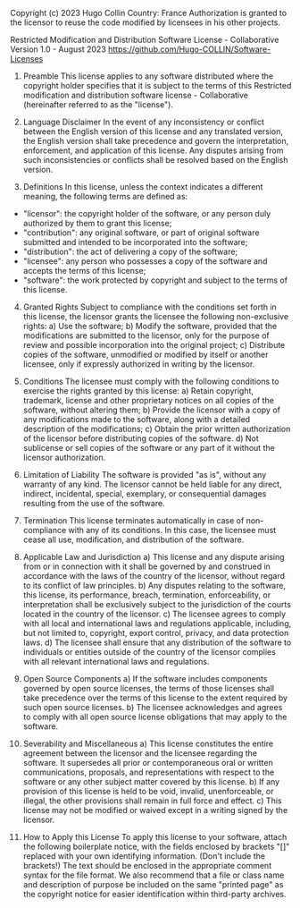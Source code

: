 Copyright (c) 2023 Hugo Collin
Country: France
Authorization is granted to the licensor to reuse the code modified by licensees in his other projects.

Restricted Modification and Distribution Software License - Collaborative
Version 1.0 - August 2023
https://github.com/Hugo-COLLIN/Software-Licenses

1. Preamble
This license applies to any software distributed where the copyright holder specifies that it is subject to the terms of this Restricted modification and distribution software license - Collaborative (hereinafter referred to as the "license").

2. Language Disclaimer
In the event of any inconsistency or conflict between the English version of this license and any translated version, the English version shall take precedence and govern the interpretation, enforcement, and application of this license. Any disputes arising from such inconsistencies or conflicts shall be resolved based on the English version.

3. Definitions
In this license, unless the context indicates a different meaning, the following terms are defined as:
- "licensor": the copyright holder of the software, or any person duly authorized by them to grant this license;
- "contribution": any original software, or part of original software submitted and intended to be incorporated into the software;
- "distribution": the act of delivering a copy of the software;
- "licensee": any person who possesses a copy of the software and accepts the terms of this license;
- "software": the work protected by copyright and subject to the terms of this license.

4. Granted Rights
Subject to compliance with the conditions set forth in this license, the licensor grants the licensee the following non-exclusive rights:
a) Use the software;
b) Modify the software, provided that the modifications are submitted to the licensor, only for the purpose of review and possible incorporation into the original project;
c) Distribute copies of the software, unmodified or modified by itself or another licensee, only if expressly authorized in writing by the licensor.

5. Conditions
The licensee must comply with the following conditions to exercise the rights granted by this license:
a) Retain copyright, trademark, license and other proprietary notices on all copies of the software, without altering them;
b) Provide the licensor with a copy of any modifications made to the software, along with a detailed description of the modifications;
c) Obtain the prior written authorization of the licensor before distributing copies of the software.
d) Not sublicense or sell copies of the software or any part of it without the licensor authorization.

6. Limitation of Liability
The software is provided "as is", without any warranty of any kind. The licensor cannot be held liable for any direct, indirect, incidental, special, exemplary, or consequential damages resulting from the use of the software.

7. Termination
This license terminates automatically in case of non-compliance with any of its conditions. In this case, the licensee must cease all use, modification, and distribution of the software.

8. Applicable Law and Jurisdiction
a) This license and any dispute arising from or in connection with it shall be governed by and construed in accordance with the laws of the country of the licensor, without regard to its conflict of law principles.
b) Any disputes relating to the software, this license, its performance, breach, termination, enforceability, or interpretation shall be exclusively subject to the jurisdiction of the courts located in the country of the licensor.
c) The licensee agrees to comply with all local and international laws and regulations applicable, including, but not limited to, copyright, export control, privacy, and data protection laws.
d) The licensee shall ensure that any distribution of the software to individuals or entities outside of the country of the licensor complies with all relevant international laws and regulations.

9. Open Source Components
a) If the software includes components governed by open source licenses, the terms of those licenses shall take precedence over the terms of this license to the extent required by such open source licenses.
b) The licensee acknowledges and agrees to comply with all open source license obligations that may apply to the software.

10. Severability and Miscellaneous
a) This license constitutes the entire agreement between the licensor and the licensee regarding the software. It supersedes all prior or contemporaneous oral or written communications, proposals, and representations with respect to the software or any other subject matter covered by this license.
b) If any provision of this license is held to be void, invalid, unenforceable, or illegal, the other provisions shall remain in full force and effect.
c) This license may not be modified or waived except in a writing signed by the licensor.

11. How to Apply this License
To apply this license to your software, attach the following boilerplate notice, with the fields enclosed by brackets "[]" replaced with your own identifying information. (Don't include the brackets!) The text should be enclosed in the appropriate comment syntax for the file format. We also recommend that a file or class name and description of purpose be included on the same "printed page" as the copyright notice for easier identification within third-party archives.